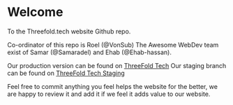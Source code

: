 # Welcome

To the Threefold.tech website Github repo.

Co-ordinator of this repo is Roel (@VonSub)
The Awesome WebDev team exist of Samar (@Samaradel) and Ehab (@Ehab-hassan).

Our production version can be found on [ThreeFold Tech](https://www.threefold.tech)
Our staging branch can be found on [ThreeFold Tech Staging](https://www2.threefold.tech)

Feel free to commit anything you feel helps the website for the better, we are happy to review it and add it if we feel it adds value to our website.

